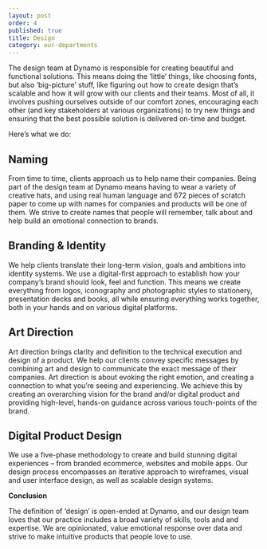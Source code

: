 ```yaml
---
layout: post
order: 4
published: true
title: Design
category: our-departments
---
```

The design team at Dynamo is responsible for creating beautiful and functional solutions. This means doing the ‘little’ things, like choosing fonts, but also ‘big-picture’ stuff, like figuring out how to create design that’s scalable and how it will grow with our clients and their teams. Most of all, it involves pushing ourselves outside of our comfort zones, encouraging each other (and key stakeholders at various organizations) to try new things and ensuring that the best possible solution is delivered on-time and budget. 

<!-- more --> 

Here’s what we do:

## Naming

From time to time, clients approach us to help name their companies. Being part of the design team at Dynamo means having to wear a variety of creative hats,  and using real human language and 672 pieces of scratch paper to come up with names for companies and products will be one of them. We strive to create names that people will remember, talk about and help build an emotional connection to brands. 

## Branding & Identity

We help clients translate their long-term vision, goals and ambitions into identity systems. We use a digital-first approach to establish how your company’s brand should look, feel and function. This means we create everything from logos, iconography and photographic styles to stationery, presentation decks and books, all while ensuring everything works together, both in your hands and on various digital platforms. 

## Art Direction

Art direction brings clarity and definition to the technical execution and design of a product. We help our clients convey specific messages by combining art and design to communicate the exact message of their companies. Art direction is about evoking the right emotion, and creating a connection to what you’re seeing and experiencing. We achieve this by creating an overarching vision for the brand and/or digital product and providing high-level, hands-on guidance across various touch-points of the brand. 

## Digital Product Design

We use a five-phase methodology to create and build stunning digital experiences – from branded ecommerce, websites and mobile apps. Our design process encompasses an iterative approach to wireframes, visual and user interface design, as well as scalable design systems. 

**Conclusion**

The definition of ‘design’ is open-ended at Dynamo, and our design team loves that our practice includes a broad variety of skills, tools and and expertise. We are opinionated, value emotional response over data and strive to make intuitive products that people love to use.

